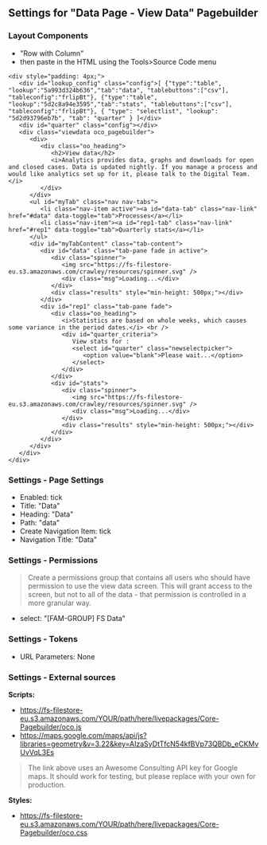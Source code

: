 ## Settings for "Data Page - View Data" Pagebuilder

### Layout Components 
- "Row with Column"
- then paste in the HTML using the Tools>Source Code menu
```
<div style="padding: 4px;">
   <div id="lookup_config" class="config">[ {"type":"table", "lookup":"5a993d324b636","tab":"data", "tablebuttons":["csv"], "tableconfig":"frlipBt"}, {"type":"table", "lookup":"5d2c8a94e3595","tab":"stats", "tablebuttons":["csv"], "tableconfig":"frlipBt"}, { "type": "selectlist", "lookup": "5d2d93796eb7b", "tab": "quarter" } ]</div>
   <div id="quarter" class="config"></div>
   <div class="viewdata oco_pagebuilder">
      <div>
         <div class="oo_heading">
            <h2>View data</h2>
            <i>Analytics provides data, graphs and downloads for open and closed cases. Data is updated nightly. If you manage a process and would like analytics set up for it, please talk to the Digital Team.</i>
         </div>
      </div>
      <ul id="myTab" class="nav nav-tabs">
         <li class="nav-item active"><a id="data-tab" class="nav-link" href="#data" data-toggle="tab">Processes</a></li>
         <li class="nav-item"><a id="rep1-tab" class="nav-link" href="#rep1" data-toggle="tab">Quarterly stats</a></li>
      </ul>
      <div id="myTabContent" class="tab-content">
         <div id="data" class="tab-pane fade in active">
            <div class="spinner">
               <img src="https://fs-filestore-eu.s3.amazonaws.com/crawley/resources/spinner.svg" />
               <div class="msg">Loading...</div>
            </div>
            <div class="results" style="min-height: 500px;"></div>
         </div>
         <div id="rep1" class="tab-pane fade">
            <div class="oo_heading">
               <i>Statistics are based on whole weeks, which causes some variance in the period dates.</i> <br />
               <div id="quarter_criteria">
                  View stats for :
                  <select id="quarter" class="newselectpicker">
                     <option value="blank">Please wait...</option>
                  </select>
               </div>
            </div>
            <div id="stats">
               <div class="spinner">
                  <img src="https://fs-filestore-eu.s3.amazonaws.com/crawley/resources/spinner.svg" />
                  <div class="msg">Loading...</div>
               </div>
               <div class="results" style="min-height: 500px;"></div>
            </div>
         </div>
      </div>
   </div>
</div>
```

### Settings - Page Settings
- Enabled: tick
- Title: "Data"
- Heading: "Data"
- Path: "data"
- Create Navigation Item: tick
- Navigation Title: "Data"

### Settings - Permissions
> Create a permissions group that contains all users who should have permission to use the view data screen. This will grant access to the screen, but not to all of the data - that permission is controlled in a more granular way.
- select: "[FAM-GROUP] FS Data"

### Settings - Tokens
- URL Parameters: None

### Settings - External sources

**Scripts:**
- https://fs-filestore-eu.s3.amazonaws.com/YOUR/path/here/livepackages/Core-Pagebuilder/oco.js
- https://maps.google.com/maps/api/js?libraries=geometry&v=3.22&key=AIzaSyDtTfcN54kfBVp73QBDb_eCKMvUvVqL3Es
> The link above uses an Awesome Consulting API key for Google maps. It should work for testing, but please replace with your own for production.

**Styles:**
- https://fs-filestore-eu.s3.amazonaws.com/YOUR/path/here/livepackages/Core-Pagebuilder/oco.css
